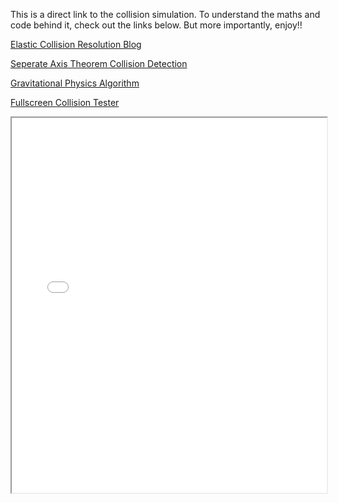 This is a direct link to the collision simulation. To understand the maths and code behind it, check out the links below. But more importantly, enjoy!!

[Elastic Collision Resolution Blog](/blog/elastic-collision)

[Seperate Axis Theorem Collision Detection](/blog/seperate-axis-theorem)

[Gravitational Physics Algorithm](/blog/gravity-algorithm)

[Fullscreen Collision Tester](/plugin/sat-tester)

<iframe id="sat-tester" width="100%" height="600" src="/plugins/sat-tester">
</iframe>